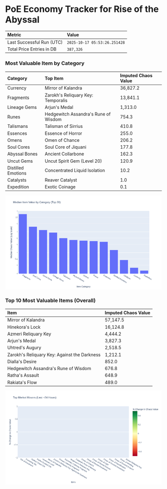 # PoE Economy Tracker for Rise of the Abyssal

<!-- START_MAINTENANCE -->
| Metric | Value |
|:---|:---|
| Last Successful Run (UTC) | `2025-10-17 05:53:26.251428` |
| Total Price Entries in DB | `387,326` |

<!-- END_MAINTENANCE -->

<!-- START_DATAFRAME_DEBUG -->
<!-- END_DATAFRAME_DEBUG -->

<!-- START_CATEGORY_ANALYSIS -->
### Most Valuable Item by Category
| Category | Top Item | Imputed Chaos Value |
| :--- | :--- | :--- |
| Currency | Mirror of Kalandra | 36,827.2 |
| Fragments | Zarokh's Reliquary Key: Temporalis | 13,841.1 |
| Lineage Gems | Arjun's Medal | 1,313.0 |
| Runes | Hedgewitch Assandra's Rune of Wisdom | 754.3 |
| Talismans | Talisman of Sirrius | 410.8 |
| Essences | Essence of Horror | 255.0 |
| Omens | Omen of Chance | 206.2 |
| Soul Cores | Soul Core of Jiquani | 177.8 |
| Abyssal Bones | Ancient Collarbone | 162.3 |
| Uncut Gems | Uncut Spirit Gem (Level 20) | 120.9 |
| Distilled Emotions | Concentrated Liquid Isolation | 10.2 |
| Catalysts | Reaver Catalyst | 1.0 |
| Expedition | Exotic Coinage | 0.1 |


![Category Analysis Chart](charts/category_analysis.png)
<!-- END_ANALYSIS -->

<!-- START_ANALYSIS -->
### Top 10 Most Valuable Items (Overall)
| Item | Imputed Chaos Value |
| :--- | :--- |
| Mirror of Kalandra | 57,147.5 |
| Hinekora's Lock | 16,124.8 |
| Azmeri Reliquary Key | 4,444.2 |
| Arjun's Medal | 3,827.3 |
| Uhtred's Augury | 2,518.5 |
| Zarokh's Reliquary Key: Against the Darkness | 1,212.1 |
| Dialla's Desire | 852.0 |
| Hedgewitch Assandra's Rune of Wisdom | 676.8 |
| Ratha's Assault | 648.9 |
| Rakiata's Flow | 489.0 |


![Market Movers Chart](charts/market_movers.png)
<!-- END_ANALYSIS -->
